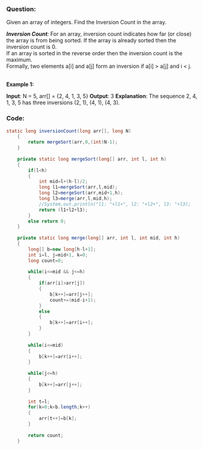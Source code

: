 ### Question:

Given an array of integers. Find the Inversion Count in the array. 

_**Inversion Count**:_ For an array, inversion count indicates how far (or close) the array is from being sorted. If the array is already sorted then the inversion count is 0.  
If an array is sorted in the reverse order then the inversion count is the maximum.   
Formally, two elements a[i] and a[j] form an inversion if a[i] > a[j] and i < j.  
 

**Example 1:**

**Input**: N = 5, arr[] = {2, 4, 1, 3, 5}
**Output**: 3
**Explanation**: The sequence 2, 4, 1, 3, 5 
has three inversions (2, 1), (4, 1), (4, 3).

### Code:
```java
static long inversionCount(long arr[], long N)
    {
        return mergeSort(arr,0,(int)N-1);
    }
    
    private static long mergeSort(long[] arr, int l, int h)
    {
        if(l<h)
        {
            int mid=l+(h-l)/2;
            long l1=mergeSort(arr,l,mid);
            long l2=mergeSort(arr,mid+1,h);
            long l3=merge(arr,l,mid,h);
            //System.out.println("l1: "+l1+", l2: "+l2+", l3: "+l3);
            return (l1+l2+l3);
        }
        else return 0;
    }
    
    private static long merge(long[] arr, int l, int mid, int h)
    {
        long[] b=new long[h-l+1];
        int i=l, j=mid+1, k=0;
        long count=0;
        
        while(i<=mid && j<=h)
        {
            if(arr[i]>arr[j])
            {
                b[k++]=arr[j++];
                count+=(mid-i+1);
            }
            else
            {
                b[k++]=arr[i++];
            }
        }
        
        while(i<=mid)
        {
            b[k++]=arr[i++];
        }
        
        while(j<=h)
        {
            b[k++]=arr[j++];
        }
        
        int t=l;
        for(k=0;k<b.length;k++)
        {
            arr[t++]=b[k];
        }
        
        return count;
    }
```